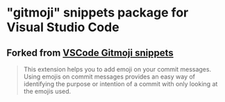 # "gitmoji" snippets package for Visual Studio Code

## Forked from <a href="https://github.com/thierrymichel/vscode-gitmoji-snippets">VSCode Gitmoji snippets</a>

>This extension helps you to add emoji on your commit messages.
>Using emojis on commit messages provides an easy way of identifying the purpose or intention of a commit with only looking at the emojis used.